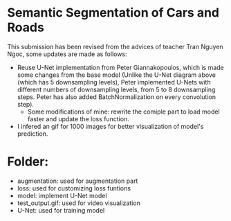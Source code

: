 # Semantic Segmentation of Cars and Roads
This submission has been revised from the advices of teacher Tran Nguyen Ngoc, some updates are made as follows:
- Reuse U-Net implementation from Peter Giannakopoulos, which is made some changes from the base model (Unlike the U-Net diagram above (which has 5 downsampling levels), Peter implemented U-Nets with different numbers of downsampling levels, from 5 to 8 downsampling steps. Peter has also added BatchNormalization on every convolution step).
    - Some modifications of mine: rewrite the comiple part to load model faster and update the loss function.
- I infered an gif for 1000 images for better visualization of model's prediction.

# Folder:
- augmentation: used for augmentation part
- loss: used for customizing loss funtions
- model: implement U-Net model
- test_output.gif: used for video visualization
- U-Net: used for training model
